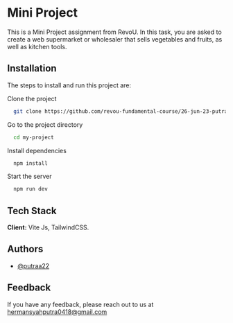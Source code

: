 
# Mini Project

This is a Mini Project assignment from RevoU. In this task, you are asked to create a web supermarket or wholesaler that sells vegetables and fruits, as well as kitchen tools.





## Installation

The steps to install and run this project are:

Clone the project

```bash
  git clone https://github.com/revou-fundamental-course/26-jun-23-putraa22.git
```

Go to the project directory

```bash
  cd my-project
```

Install dependencies

```bash
  npm install
```

Start the server

```bash
  npm run dev
```


## Tech Stack

**Client:** Vite Js,  TailwindCSS.


## Authors

- [@putraa22](https://github.com/putraa22)


## Feedback

If you have any feedback, please reach out to us at hermansyahputra0418@gmail.com


